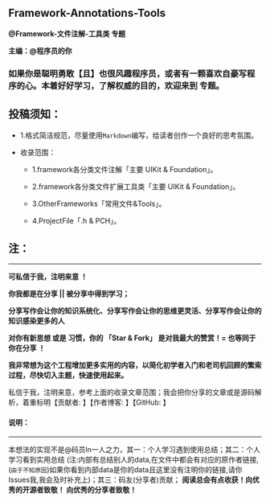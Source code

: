 ## Framework-Annotations-Tools


**@Framework-文件注解-工具类 专题**



**主编：@程序员的你**



### 如果你是聪明勇敢【且】也很风趣程序员，或者有一颗喜欢自豪写程序的心。本着好好学习，了解权威的目的，欢迎来到 专题。



## 投稿须知： 

- 1.格式简洁规范，尽量使用`Markdown`编写，给读者创作一个良好的思考氛围。


- 收录范围： 
  
  - 1.framework各分类文件注解「主要 UIKit & Foundation」。 

  - 2.framework各分类文件扩展工具类「主要 UIKit & Foundation」。

  - 3.OtherFrameworks「常用文件&Tools」。

  - 4.ProjectFile「.h & PCH」。



## 注：
***
**可私信于我，注明来意 ！**

**你我都是在分享 || 被分享中得到学习；**

**分享写作会让你的知识系统化、分享写作会让你的思维更灵活、分享写作会让你的知识感染更多的人**

**对你有新思想 或是 习惯，你的 「Star & Fork」 是对我最大的赞赏！= 也等同于你在分享 ！**

**我非常想为这个工程增加更多实用的内容，以简化初学者入门和老司机回顾的繁索过程，尽快切入主题，快速使用起来。**

私信于我，注明来意，参考上面的收录文章范围；我会把你分享的文章或是源码解析，着重标明【贡献者: 】【作者博客: 】【GitHub: 】


#### 说明：
***
本想法的实现不是@码员ln一人之力，其一：个人学习遇到使用总结；其二：个人学习看到实用总结 (注:内部有总结别人的data,在文件中都会有对应的原作者链接,(`由于不知原因`)如果你看到内部data是你的data且这里没有注明你的链接,请你Issues我,我会及时补充上)；其三：码友(分享者)贡献；
**阅读总会有点收获！向优秀的开源者致敬！ 向优秀的分享者致敬！**







